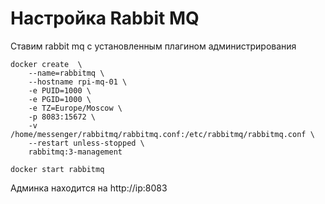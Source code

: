 # Настройка Rabbit MQ

Ставим rabbit mq с установленным плагином администрирования

```
docker create  \
	--name=rabbitmq \
	--hostname rpi-mq-01 \
	-e PUID=1000 \
	-e PGID=1000 \
	-e TZ=Europe/Moscow \
	-p 8083:15672 \
	-v /home/messenger/rabbitmq/rabbitmq.conf:/etc/rabbitmq/rabbitmq.conf \
	--restart unless-stopped \
	rabbitmq:3-management
	
docker start rabbitmq
```

Админка находится на http://ip:8083

